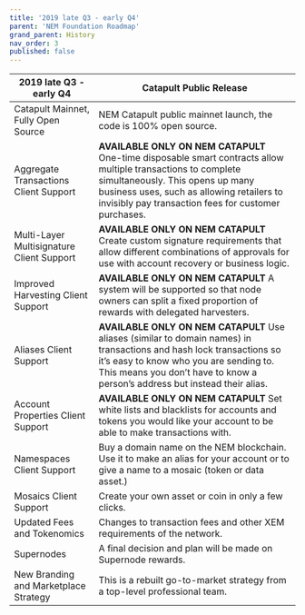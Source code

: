 ```yaml
---
title: '2019 late Q3 - early Q4'
parent: 'NEM Foundation Roadmap'
grand_parent: History
nav_order: 3
published: false
---
```


| **2019 late Q3 - early Q4** | **Catapult Public Release** |
| ------------- | ------------- |
| Catapult Mainnet, Fully Open Source | NEM Catapult public mainnet launch, the code is 100% open source. |
| Aggregate Transactions Client Support  | **AVAILABLE ONLY ON NEM CATAPULT** One-time disposable smart contracts allow multiple transactions to complete simultaneously. This opens up many business uses, such as allowing retailers to invisibly pay transaction fees for customer purchases. |
| Multi-Layer Multisignature Client Support | **AVAILABLE ONLY ON NEM CATAPULT** Create custom signature requirements that allow different combinations of approvals for use with account recovery or business logic. |
| Improved Harvesting Client Support | **AVAILABLE ONLY ON NEM CATAPULT** A system will be supported so that node owners can split a fixed proportion of rewards with delegated harvesters. |
| Aliases Client Support | **AVAILABLE ONLY ON NEM CATAPULT** Use aliases (similar to domain names) in transactions and hash lock transactions so it’s easy to know who you are sending to. This means you don’t have to know a person’s address but instead their alias. |
| Account Properties Client Support | **AVAILABLE ONLY ON NEM CATAPULT** Set white lists and blacklists for accounts and tokens you would like your account to be able to make transactions with. |
| Namespaces Client Support | Buy a domain name on the NEM blockchain. Use it to make an alias for your account or to give a name to a mosaic (token or data asset.) |
| Mosaics Client Support | Create your own asset or coin in only a few clicks. |
| Updated Fees and Tokenomics | Changes to transaction fees and other XEM requirements of the network. |
| Supernodes | A final decision and plan will be made on Supernode rewards. |
| New Branding and Marketplace Strategy | This is a rebuilt go-to-market strategy from a top-level professional team. |



